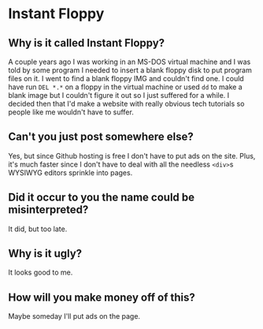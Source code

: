 # Instant Floppy
## Why is it called Instant Floppy?
A couple years ago I was working in an MS-DOS virtual machine and I was told by some program I needed to insert a blank floppy disk to put program files on it. I went to find a blank floppy IMG and couldn't find one. I could have run `DEL *.*` on a floppy in the virtual machine or used `dd` to make a blank image but I couldn't figure it out so I just suffered for a while. I decided then that I'd make a website with really obvious tech tutorials so people like me wouldn't have to suffer.

## Can't you just post somewhere else?
Yes, but since Github hosting is free I don't have to put ads on the site. Plus, it's much faster since I don't have to deal with all the needless `<div>`s WYSIWYG editors sprinkle into pages.

## Did it occur to you the name could be misinterpreted?
It did, but too late.

## Why is it ugly?
It looks good to me.

## How will you make money off of this?
Maybe someday I'll put ads on the page.

